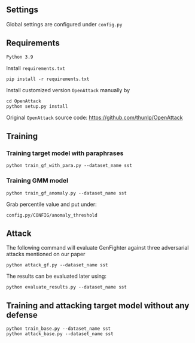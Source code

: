 ## Settings
Global settings are configured under `config.py`

## Requirements
`Python 3.9`

Install `requirements.txt`

```
pip install -r requirements.txt
```

Install customized version `OpenAttack` manually by 

```
cd OpenAttack
python setup.py install
```

Original `OpenAttack` source code: https://github.com/thunlp/OpenAttack

## Training

### Training target model with paraphrases

`python train_gf_with_para.py --dataset_name sst`

### Training GMM model

`python train_gf_anomaly.py --dataset_name sst`

Grab percentile value and put under:

`config.py/CONFIG/anomaly_threshold`

## Attack

The following command will evaluate GenFighter against three adversarial attacks mentioned on our paper

`python attack_gf.py --dataset_name sst`

The results can be evaluated later using:

`python evaluate_results.py --dataset_name sst`

## Training and attacking target model without any defense
```
python train_base.py --dataset_name sst
python attack_base.py --dataset_name sst
```


